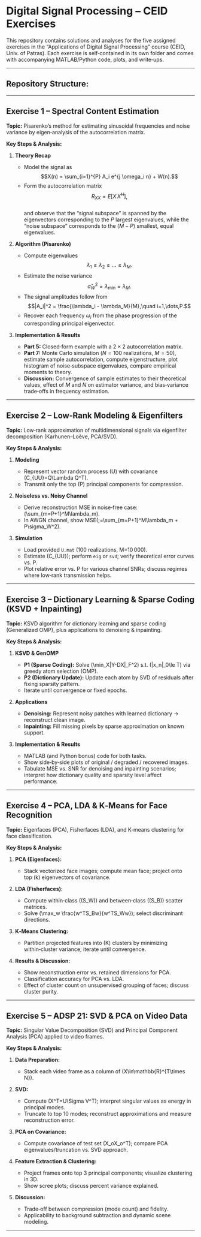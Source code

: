 # Digital Signal Processing – CEID Exercises

This repository contains solutions and analyses for the five assigned exercises in the “Applications of Digital Signal Processing” course (CEID, Univ. of Patras). Each exercise is self‑contained in its own folder and comes with accompanying MATLAB/Python code, plots, and write‑ups.

---

##  Repository Structure:

---

## Exercise 1 – Spectral Content Estimation  
**Topic:** Pisarenko’s method for estimating sinusoidal frequencies and noise variance by eigen‑analysis of the autocorrelation matrix.  

**Key Steps & Analysis:**

1. **Theory Recap**  
   - Model the signal as  
     $$X(n) = \sum_{i=1}^{P} A_i e^{j \omega_i n} + W(n).$$  
   - Form the autocorrelation matrix  
     $$R_{XX} = E\bigl[X\,X^H\bigr],$$  
     and observe that the “signal subspace” is spanned by the eigenvectors corresponding to the $P$ largest eigenvalues, while the “noise subspace” corresponds to the $(M − P)$ smallest, equal eigenvalues.

2. **Algorithm (Pisarenko)**  
   - Compute eigenvalues  
     $$\lambda_1 \ge \lambda_2 \ge \dots \ge \lambda_M.$$  
   - Estimate the noise variance  
     $$\hat\sigma_W^2 = \lambda_{\min} = \lambda_M.$$  
   - The signal amplitudes follow from  
     $$|A_i|^2 = \frac{\lambda_i - \lambda_M}{M},\quad i=1,\dots,P.$$  
   - Recover each frequency $\omega_i$ from the phase progression of the corresponding principal eigenvector.

3. **Implementation & Results**  
   - **Part 5:** Closed‑form example with a $2\times2$ autocorrelation matrix.  
   - **Part 7:** Monte Carlo simulation ($N=100$ realizations, $M=50$), estimate sample autocorrelation, compute eigenstructure, plot histogram of noise‑subspace eigenvalues, compare empirical moments to theory.  
   - **Discussion:** Convergence of sample estimates to their theoretical values, effect of $M$ and $N$ on estimator variance, and bias‑variance trade‑offs in frequency estimation.

---


## Exercise 2 – Low‑Rank Modeling & Eigenfilters  
**Topic:** Low‑rank approximation of multidimensional signals via eigenfilter decomposition (Karhunen–Loève, PCA/SVD).  

**Key Steps & Analysis:**  
1. **Modeling**  
   - Represent vector random process \(U\) with covariance \(C_{UU}=Q\Lambda Q^T\).  
   - Transmit only the top \(P\) principal components for compression.  

2. **Noiseless vs. Noisy Channel**  
   - Derive reconstruction MSE in noise‑free case: \(\sum_{m=P+1}^M\lambda_m\).  
   - In AWGN channel, show MSE\(\;=\sum_{m=P+1}^M\lambda_m + P\sigma_W^2\).  

3. **Simulation**  
   - Load provided `U.mat` (100 realizations, M=10 000).  
   - Estimate \(C_{UU}\); perform `eig` or `svd`; verify theoretical error curves vs. P.  
   - Plot relative error vs. P for various channel SNRs; discuss regimes where low‑rank transmission helps.  

---

## Exercise 3 – Dictionary Learning & Sparse Coding (KSVD + Inpainting)  
**Topic:** KSVD algorithm for dictionary learning and sparse coding (Generalized OMP), plus applications to denoising & inpainting.  

**Key Steps & Analysis:**  
1. **KSVD & GenOMP**  
   - **P1 (Sparse Coding):** Solve \(\min_X\|Y-DX\|_F^2\) s.t. \(\|x_n\|_0\le T\) via greedy atom selection (OMP).  
   - **P2 (Dictionary Update):** Update each atom by SVD of residuals after fixing sparsity pattern.  
   - Iterate until convergence or fixed epochs.  

2. **Applications**  
   - **Denoising:** Represent noisy patches with learned dictionary → reconstruct clean image.  
   - **Inpainting:** Fill missing pixels by sparse approximation on known support.  

3. **Implementation & Results**  
   - MATLAB (and Python bonus) code for both tasks.  
   - Show side‑by‑side plots of original / degraded / recovered images.  
   - Tabulate MSE vs. SNR for denoising and inpainting scenarios; interpret how dictionary quality and sparsity level affect performance.  

---

## Exercise 4 – PCA, LDA & K‑Means for Face Recognition  
**Topic:** Eigenfaces (PCA), Fisherfaces (LDA), and K‑means clustering for face classification.  

**Key Steps & Analysis:**  
1. **PCA (Eigenfaces):**  
   - Stack vectorized face images; compute mean face; project onto top \(k\) eigenvectors of covariance.  

2. **LDA (Fisherfaces):**  
   - Compute within‑class (\(S_W\)) and between‑class (\(S_B\)) scatter matrices.  
   - Solve \(\max_w \frac{w^TS_Bw}{w^TS_Ww}\); select discriminant directions.  

3. **K‑Means Clustering:**  
   - Partition projected features into \(K\) clusters by minimizing within‑cluster variance; iterate until convergence.  

4. **Results & Discussion:**  
   - Show reconstruction error vs. retained dimensions for PCA.  
   - Classification accuracy for PCA vs. LDA.  
   - Effect of cluster count on unsupervised grouping of faces; discuss cluster purity.  

---

## Exercise 5 – ADSP 21: SVD & PCA on Video Data  
**Topic:** Singular Value Decomposition (SVD) and Principal Component Analysis (PCA) applied to video frames.  

**Key Steps & Analysis:**  
1. **Data Preparation:**  
   - Stack each video frame as a column of \(X\in\mathbb{R}^{T\times N}\).  

2. **SVD:**  
   - Compute \(X^T=U\Sigma V^T\); interpret singular values as energy in principal modes.  
   - Truncate to top 10 modes; reconstruct approximations and measure reconstruction error.  

3. **PCA on Covariance:**  
   - Compute covariance of test set \(X_oX_o^T\); compare PCA eigenvalues/truncation vs. SVD approach.  

4. **Feature Extraction & Clustering:**  
   - Project frames onto top 3 principal components; visualize clustering in 3D.  
   - Show scree plots; discuss percent variance explained.  

5. **Discussion:**  
   - Trade‑off between compression (mode count) and fidelity.  
   - Applicability to background subtraction and dynamic scene modeling.  

---




